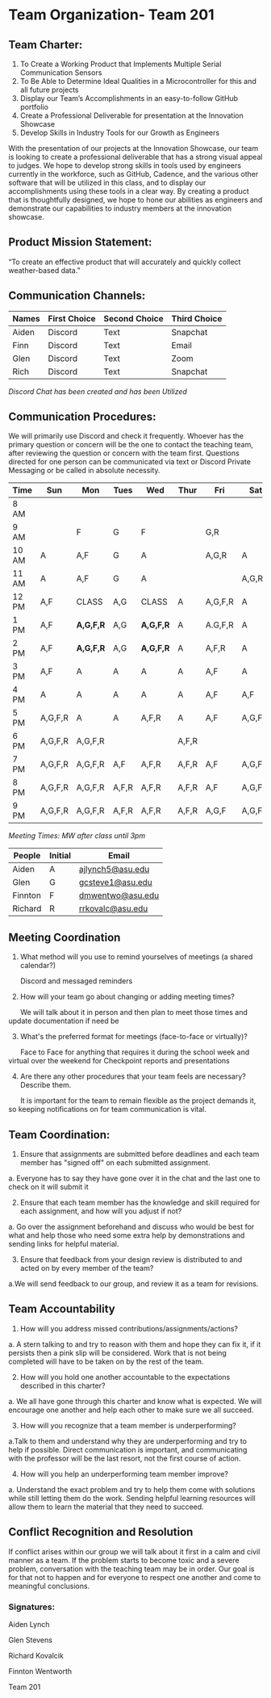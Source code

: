 # Team Organization- Team 201

## Team Charter:
1. To Create a Working Product that Implements Multiple Serial Communication Sensors
2. To Be Able to Determine Ideal Qualities in a Microcontroller for this and all future projects
3. Display our Team’s Accomplishments in an easy-to-follow GitHub portfolio
4. Create a Professional Deliverable for presentation at the Innovation Showcase
5. Develop Skills in Industry Tools for our Growth as Engineers


With the presentation of our projects at the Innovation Showcase, our team is looking to create a professional deliverable 
that has a strong visual appeal to judges. We hope to develop strong skills in tools used by engineers currently in the workforce, 
such as GitHub, Cadence, and the various other software that will be utilized in this class, and to display our accomplishments using 
these tools in a clear way. By creating a product that is thoughtfully designed, we hope to hone our abilities as engineers and demonstrate 
our capabilities to industry members at the innovation showcase.


## Product Mission Statement:

“To create an effective product that will accurately and quickly collect weather-based data.”

## Communication Channels:

|Names|First Choice|Second Choice|Third Choice|
|--|--|--|--
|Aiden|Discord|Text|Snapchat|
|Finn|Discord|Text|Email|
|Glen|Discord|Text|Zoom|
|Rich|Discord|Text|Snapchat|

*Discord Chat has been created and has been Utilized*

## Communication Procedures:

We will primarily use Discord and check it frequently. Whoever has the primary question or 
concern will be the one to contact the teaching team, after reviewing the question or concern with the team first. 
Questions directed for one person can be communicated via text or Discord Private Messaging or be called in absolute necessity.

|Time|Sun|Mon|Tues|Wed|Thur|Fri|Sat|
|--|--|--|--|--|--|--|--|
|8 AM| | | | | | | |
|9 AM| |F|G|F| |G,R| |
|10 AM|A|A,F|G|A| |A,G,R|A|
|11 AM|A|A,F|G|A| | |A,G,R|A|
|12 PM|A,F|CLASS|A,G|CLASS|A|A,G,F,R|A|
|1 PM|A,F|**A,G,F,R**|A,G|**A,G,F,R**|A|A.G,F,R|A|
|2 PM|A,F|**A,G,F,R**|A,G|**A,G,F,R**|A|A,F,R|A|
|3 PM|A,F|A|A|A|A|A,F|A|
|4 PM|A|A|A|A|A|A,F|A,F|
|5 PM|A,G,F,R|A|A|A,F,R|A|A,F|A,G,F,R|
|6 PM|A,G,F,R|A,G,F,R|||A,F,R|||A,F|A,G,F,R|
|7 PM|A,G,F,R|A,G,F,R|A,F|A,F,R|A,F,R|A,F|A,G,F,R|
|8 PM|A,G,F,R|A,G,F,R|A,F,R|A,F,R|A,F,R|A,F|A,G,F,R|
|9 PM|A,G,F,R|A,G,F,R|A,F,R|A,F,R|A,F,R|A,G,F|A,G,F,R|

*Meeting Times: MW after class until 3pm*

|People|Initial|Email|
|--|--|--|
|Aiden|A|ajlynch5@asu.edu|
|Glen|G|gcsteve1@asu.edu|
|Finnton|F|dmwentwo@asu.edu|
|Richard|R|rrkovalc@asu.edu|

## Meeting Coordination
1. What method will you use to remind yourselves of meetings (a shared calendar?)

&nbsp;&nbsp;&nbsp;&nbsp;&nbsp;&nbsp;Discord and messaged reminders

2. How will your team go about changing or adding meeting times?

&nbsp;&nbsp;&nbsp;&nbsp;&nbsp;&nbsp;We will talk about it in person and then plan to meet those times and update documentation if need be

3. What's the preferred format for meetings (face-to-face or virtually)?

&nbsp;&nbsp;&nbsp;&nbsp;&nbsp;&nbsp;Face to Face for anything that requires it during the school week and virtual over the weekend for Checkpoint reports and presentations

4. Are there any other procedures that your team feels are necessary? Describe them.

&nbsp;&nbsp;&nbsp;&nbsp;&nbsp;&nbsp;It is important for the team to remain flexible as the project demands it, so keeping notifications on for team communication is vital.

## Team Coordination:

1. Ensure that assignments are submitted before deadlines and each team member has "signed off" on each submitted assignment.

a. Everyone has to say they have gone over it in the chat and the last one to check on it will submit it

2. Ensure that each team member has the knowledge and skill required for each assignment, and how will you adjust if not?

a. Go over the assignment beforehand and discuss who would be best for what and help those who need some extra help by demonstrations and sending links for helpful material. 

3. Ensure that feedback from your design review is distributed to and acted on by every member of the team?

a.We will send feedback to our group, and review it as a team for revisions. 

## Team Accountability

1. How will you address missed contributions/assignments/actions?

a. A stern talking to and try to reason with them and hope they can fix it, if it persists then a pink slip will be considered. Work that is not being completed will have to be taken on by the rest of the team.

2. How will you hold one another accountable to the expectations described in this charter?

a. We all have gone through this charter and know what is expected. We will encourage one another and help each other to make sure we all succeed.

3. How will you recognize that a team member is underperforming?

a.Talk to them and understand why they are underperforming and try to help if possible. Direct communication is important, and communicating with the professor will be the last resort, not the first course of action. 

4. How will you help an underperforming team member improve?

a. Understand the exact problem and try to help them come with solutions while still letting them do the work. Sending helpful learning resources will allow them to learn the material that they need to succeed. 

## Conflict Recognition and Resolution

If conflict arises within our group we will talk about it first in a calm and civil manner as a team. If the problem starts to become toxic and a severe problem, conversation with the teaching team may be in order. Our goal is for that not to happen and for everyone to respect one another and come to meaningful conclusions. 


### Signatures:

Aiden Lynch

Glen Stevens

Richard Kovalcik

Finnton Wentworth

Team 201

